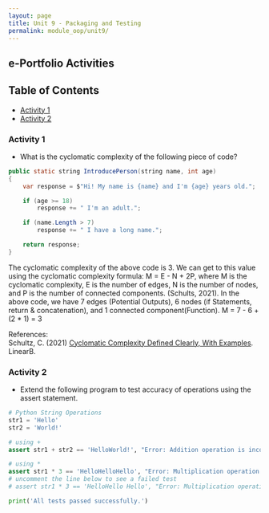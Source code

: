 ```yaml
---
layout: page
title: Unit 9 - Packaging and Testing
permalink: module_oop/unit9/
---
```


## e-Portfolio Activities

## Table of Contents
- [Activity 1](#activity-1)
- [Activity 2](#activity-2)

### Activity 1
- What is the cyclomatic complexity of the following piece of code?

```java
public static string IntroducePerson(string name, int age)
{
    var response = $"Hi! My name is {name} and I'm {age} years old.";

    if (age >= 18)
        response += " I'm an adult.";

    if (name.Length > 7)
        response += " I have a long name.";

    return response;
}
```

The cyclomatic complexity of the above code is 3. We can get to this value using the cyclomatic complexity formula: M = E - N + 2P, where M is the cyclomatic complexity, E is the number of edges, N is the number of nodes, and P is the number of connected components. (Schults, 2021). In the above code, we have 7 edges (Potential Outputs), 6 nodes (if Statements, return & concatenation), and 1 connected component(Function).
M = 7 - 6 + (2 * 1) = 3

References:  
Schultz, C. (2021) [Cyclomatic Complexity Defined Clearly, With Examples](https://linearb.io/blog/cyclomatic-complexity/). LinearB.


### Activity 2

- Extend the following program to test accuracy of operations using the assert statement.  

```py
# Python String Operations
str1 = 'Hello'
str2 = 'World!'

# using +
assert str1 + str2 == 'HelloWorld!', "Error: Addition operation is incorrect."

# using *
assert str1 * 3 == 'HelloHelloHello', "Error: Multiplication operation is incorrect."
# uncomment the line below to see a failed test
# assert str1 * 3 == 'HelloHello Hello', "Error: Multiplication operation is incorrect."

print('All tests passed successfully.')
```
